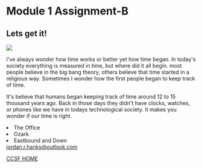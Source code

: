# Module 1 Assignment-B
## Lets get it!
<img src="https://d1zp01vk4nyewr.cloudfront.net/images/blog/_1200x630_crop_center-center_82_none/scott.jpg?mtime=1622137257">
<p> I've always wonder how time works or better yet how time began. In today's society everything is measured in time, but where did it all begin. most people believe in the big bang theory, others believe that time started in a religious way. Sometimes I wonder how the first people began to keep track of time.</p>
<p> It's believe that humans began keeping track of time around 12 to 15 thousand years ago. Back in those days they didn't have clocks, watches, or phones like we have in todays technological society. It makes you wonder if our time is right.
  <li>The Office</li>
  <li>Ozark</li>
  <li>Eastbound and Down</li>
  <a href="jordan.r.hanks@outlook.com">jordan.r.hanks@outlook.com</a>
  
  <a href="https://www.ccsf.edu/">CCSF HOME</a>
    
  
